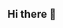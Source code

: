 ## Hi there 👋

<!--
**han-ij/han-ij** is a ✨ _special_ ✨ repository because its `README.md` (this file) appears on your GitHub profile.

Here are some ideas to get you started:

- 🔭 I’m currently working on improving myself
- 🌱 I’m currently learning computer science
- 👯 I’m looking to collaborate on research
- 🤔 I’m looking for help with planning
- 💬 Ask me about my interests
- 📫 How to reach me: phone number
- 😄 Pronouns: she/her/hers
- ⚡ Fun fact: I love coffee
-->
